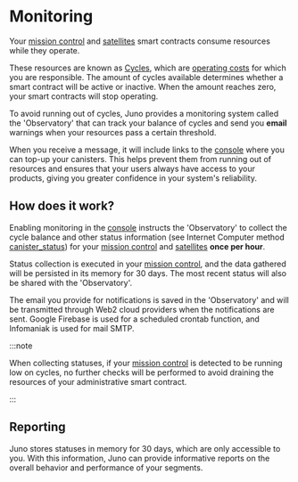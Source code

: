 # Monitoring

Your [mission control] and [satellites] smart contracts consume resources while they operate.

These resources are known as [Cycles], which are [operating costs](../pricing#operating-costs) for which you are responsible. The amount of cycles available determines whether a smart contract will be active or inactive. When the amount reaches zero, your smart contracts will stop operating.

To avoid running out of cycles, Juno provides a monitoring system called the 'Observatory' that can track your balance of cycles and send you **email** warnings when your resources pass a certain threshold.

When you receive a message, it will include links to the [console] where you can top-up your canisters. This helps prevent them from running out of resources and ensures that your users always have access to your products, giving you greater confidence in your system's reliability.

## How does it work?

Enabling monitoring in the [console] instructs the 'Observatory' to collect the cycle balance and other status information (see Internet Computer method [canister_status](https://internetcomputer.org/docs/current/references/ic-interface-spec/#ic-canister_status)) for your [mission control] and [satellites] **once per hour**.

Status collection is executed in your [mission control], and the data gathered will be persisted in its memory for 30 days. The most recent status will also be shared with the 'Observatory'.

The email you provide for notifications is saved in the 'Observatory' and will be transmitted through Web2 cloud providers when the notifications are sent. Google Firebase is used for a scheduled crontab function, and Infomaniak is used for mail SMTP.

:::note

When collecting statuses, if your [mission control] is detected to be running low on cycles, no further checks will be performed to avoid draining the resources of your administrative smart contract.

:::

## Reporting

Juno stores statuses in memory for 30 days, which are only accessible to you. With this information, Juno can provide informative reports on the overall behavior and performance of your segments.

[satellite]: ../terminology.md#satellite
[satellites]: ../terminology.md#satellite
[mission control]: ../terminology.md#mission-control
[Cycles]: ../terminology.md#cycles
[console]: ../terminology.md#console
